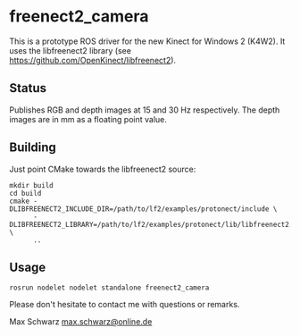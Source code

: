 freenect2_camera
================

This is a prototype ROS driver for the new Kinect for Windows 2 (K4W2). It
uses the libfreenect2 library (see https://github.com/OpenKinect/libfreenect2).

Status
------

Publishes RGB and depth images at 15 and 30 Hz respectively. The depth images
are in mm as a floating point value.

Building
--------

Just point CMake towards the libfreenect2 source:

```
mkdir build
cd build
cmake -DLIBFREENECT2_INCLUDE_DIR=/path/to/lf2/examples/protonect/include \
      -DLIBFREENECT2_LIBRARY=/path/to/lf2/examples/protonect/lib/libfreenect2.so \
      ..
```

Usage
-----

`rosrun nodelet nodelet standalone freenect2_camera`

Please don't hesitate to contact me with questions or remarks.

Max Schwarz <max.schwarz@online.de>
